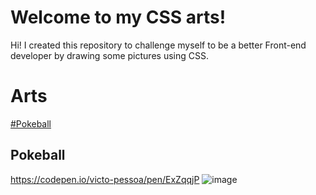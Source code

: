 # Welcome to my CSS arts!

Hi! I created this repository to challenge myself to be a better Front-end developer by drawing some pictures using CSS.

# Arts
[#Pokeball](Pokeball)

## Pokeball
https://codepen.io/victo-pessoa/pen/ExZqqjP
![image](https://user-images.githubusercontent.com/6431486/116947514-6283cd00-ac53-11eb-9035-b7c45503fdca.png)
